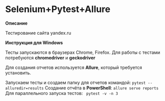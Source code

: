 # Selenium+Pytest+Allure

**Описание**

Тестирование сайта yandex.ru

**Инструкция для Windows**

Тесты запускаются в браузерах Chrome, Firefox. Для работы с тестами потребуются **chromedriver** и **geckodriver**

Для создания отчетов используется **Allure**, который требуется установить.

Запускаем тесты и создаем папку для отчетов командой: ```pytest --alluredir=results```
Создание отчёта в **PowerShell**: ```allure serve reports```
Для параллельного запуска тестов: ``` pytest -v -n 3```
